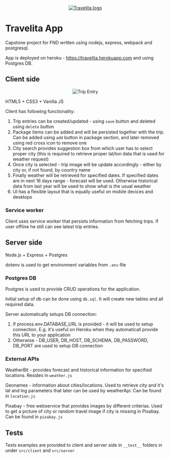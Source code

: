 <p align="center">
  <a href="https://travelita.herokuapp.com/"><img src="https://user-images.githubusercontent.com/203106/82113206-f7e53300-975c-11ea-9edf-bb9238715d29.png" alt="Travelita logo"/></a>
</p>

# Travelita App

Capstone project for FND written using nodejs, express, webpack and postgresql.

App is deployed on heroku - https://travelita.herokuapp.com and using Postgres DB.


## Client side

<p align="center">
  <img src="https://user-images.githubusercontent.com/203106/82126123-4ae9d500-97b3-11ea-8ad7-d9ca43300dfc.png" alt="Trip Entry"/>

HTML5 + CSS3 + Vanilla JS

Client has following functionality:
1. Trip entries can be created/updated - using `save` button and deleted using `delete` button
2. Package items can be added and will be persisted together with the trip. Can be added using `add` button in package section, and later removed using red cross icon to remove one 
3. City search provides suggestion box from which user has to select proper city (this is required to retrieve proper lat/lon data that is used for weather request)
4. Once city is selected - trip image will be update accordingly - either by city or, if not found, by country name
5. Finally weather will be retrieved for specified dates. If specified dates are in next 16 days range - forecast will be used. Otherwise historical data from last year will be used to show what is the usual weather
6. UI has a flexible layout that is equally useful on mobile devices and desktops

### Service worker

Client uses service worker that persists information from fetching trips. If user offline he still can see latest trip entries.

## Server side

Node.js + Express + Postgres

dotenv is used to get environment variables from `.env` file

### Postgres DB

Postgres is used to provide CRUD operations for the application. 

Initial setup of db can be done using `db.sql`. It will create new tables and all required data.

Server automatically setups DB connection:
1. If process.env.DATABASE_URL is provided - it will be used to setup connection. E.g. it's useful on Heroku when they automaticall provide this URL to your application 
2. Otherwise - DB_USER, DB_HOST, DB_SCHEMA, DB_PASSWORD, DB_PORT are used to setup DB connection

### External APIs

WeatherBit - provides forecast and historical information for specified locations. Resides in `weather.js`

Geonames - information about cities/locations. Used to retrieve city and it's lat and lng parameters that later can be used by weatherApi. Can be found in `location.js`

Pixabay - free webservice that provides images by different criterias. Used to get a picture of city or random travel image if city is missing in Pixabay. Can be found in `pixabay.js`

## Tests

Tests examples are provided to client and server side in `__test__` folders in under `src/client` and `src/server`
